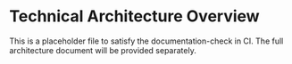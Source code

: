 # Technical Architecture Overview

This is a placeholder file to satisfy the documentation-check in CI. The full architecture document will be provided separately.
